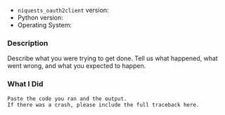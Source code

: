 - `niquests_oauth2client` version:
- Python version:
- Operating System:

### Description

Describe what you were trying to get done.
Tell us what happened, what went wrong, and what you expected to happen.

### What I Did

```
Paste the code you ran and the output.
If there was a crash, please include the full traceback here.
```

